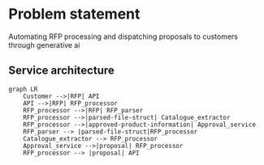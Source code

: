# Problem statement 
Automating RFP processing and dispatching proposals to customers through generative ai

## Service architecture

```mermaid  
graph LR
    Customer -->|RFP| API
    API -->|RFP| RFP_processor
    RFP_processor -->|RFP| RFP_parser
    RFP_processor -->|parsed-file-struct| Catalogue_extractor
    RFP_processor -->|approved-product-information| Approval_service
    RFP_parser --> |parsed-file-struct|RFP_processor
    Catalogue_extractor --> RFP_processor
    Approval_service -->|proposal| RFP_processor
    RFP_processor --> |proposal| API
```
